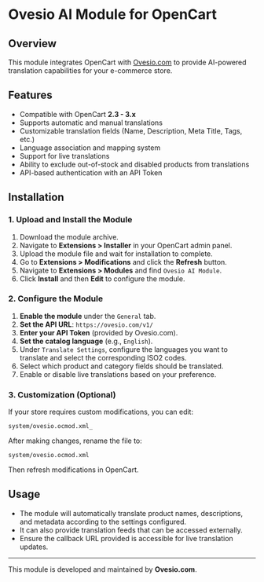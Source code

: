# Ovesio AI Module for OpenCart

## Overview
This module integrates OpenCart with [Ovesio.com](https://ovesio.com) to provide AI-powered translation capabilities for your e-commerce store.

## Features
- Compatible with OpenCart **2.3 - 3.x**
- Supports automatic and manual translations
- Customizable translation fields (Name, Description, Meta Title, Tags, etc.)
- Language association and mapping system
- Support for live translations
- Ability to exclude out-of-stock and disabled products from translations
- API-based authentication with an API Token

## Installation
### 1. Upload and Install the Module
1. Download the module archive.
2. Navigate to **Extensions > Installer** in your OpenCart admin panel.
3. Upload the module file and wait for installation to complete.
4. Go to **Extensions > Modifications** and click the **Refresh** button.
5. Navigate to **Extensions > Modules** and find `Ovesio AI Module`.
6. Click **Install** and then **Edit** to configure the module.

### 2. Configure the Module
1. **Enable the module** under the `General` tab.
2. **Set the API URL**: `https://ovesio.com/v1/`
3. **Enter your API Token** (provided by Ovesio.com).
4. **Set the catalog language** (e.g., `English`).
5. Under `Translate Settings`, configure the languages you want to translate and select the corresponding ISO2 codes.
6. Select which product and category fields should be translated.
7. Enable or disable live translations based on your preference.

### 3. Customization (Optional)
If your store requires custom modifications, you can edit:
```
system/ovesio.ocmod.xml_
```
After making changes, rename the file to:
```
system/ovesio.ocmod.xml
```
Then refresh modifications in OpenCart.

## Usage
- The module will automatically translate product names, descriptions, and metadata according to the settings configured.
- It can also provide translation feeds that can be accessed externally.
- Ensure the callback URL provided is accessible for live translation updates.

---

This module is developed and maintained by **Ovesio.com**.
